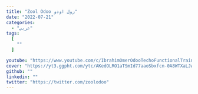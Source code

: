 ```yaml
---
title: "Zool Odoo زول اودو"
date: "2022-07-21"
categories:
  - "عربي"
tags:
  [
    ""
  ]

youtube: "https://www.youtube.com/c/IbrahimOmerOdooTechoFunctionalTrainer/playlists"
cover: "https://yt3.ggpht.com/ytc/AKedOLRO1aTSmId77aaoSbxfcn-0A8WTXaLJwqLDhPdrmg=s176-c-k-c0x00ffffff-no-rj"
github: ""
linkedin: ""
twitter: "https://twitter.com/zoolodoo"
---
```




